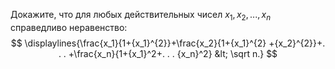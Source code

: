 Докажите, что для любых действительных чисел $x_1, x_2,. . . , x_{n}$ справедливо неравенство:
$$
  \displaylines{\frac{x_1}{1+{x_1}^{2}}+\frac{x_2}{1+{x_1}^{2} +{x_2}^{2}}+. . . +\frac{x_n}{1+{x_1}^2+. . . {x_n}^2} &lt;  \sqrt n.}
$$